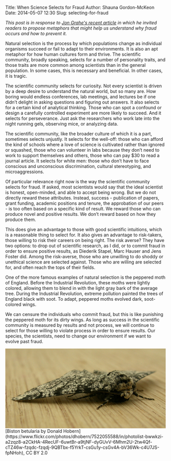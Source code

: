 Title: When Science Selects for Fraud
Author: Shauna Gordon-McKeon
Date: 2014-05-07 12:30
Slug: selecting-for-fraud

_This post is in response to [Jon Grahe's recent article](http://osc.centerforopenscience.org/2014/05/02/avoiding-a-witch-hunt/) in which he invited readers to propose metaphors that might help us understand why fraud occurs and how to prevent it._

Natural selection is the process by which populations change as individual organisms succeed or fail to adapt to their environments.  It is also an apt metaphor for how human cultures form and thrive.  The scientific community, broadly speaking, selects for a number of personality traits, and those traits are more common among scientists than in the general population.  In some cases, this is necessary and beneficial.  In other cases, it is tragic.  

The scientific community selects for curiosity.  Not every scientist is driven by a deep desire to understand the natural world, but so many are.  How boring would endless conferences, lab meetings, and lectures be if one didn’t delight in asking questions and figuring out answers.  It also selects for a certain kind of analytical thinking.  Those who can spot a confound or design a carefully controlled experiment are more likely to succeed.  And it selects for perseverance.  Just ask the researchers who work late into the night running gels, observing mice, or analyzing data.  

The scientific community, like the broader culture of which it is a part, sometimes selects unjustly.  It selects for the well-off: those who can afford the kind of schools where a love of science is cultivated rather than ignored or squashed, those who can volunteer in labs because they don’t need to work to support themselves and others, those who can pay $30 to read a journal article.  It selects for white men: those who don’t have to face conscious and unconscious discrimination, cultural stereotyping, and microaggressions.  

Of particular relevance right now is the way the scientific community selects for fraud.  If asked, most scientists would say that the ideal scientist is honest, open-minded, and able to accept being wrong.  But we do not directly reward these attributes.  Instead, success - publication of papers, grant funding, academic positions and tenure, the approbation of our peers - is too often based on a specific kind of result.  We reward those who can produce novel and positive results.  We don’t reward based on how they produce them.  

This does give an advantage to those with good scientific intuitions, which is a reasonable thing to select for.  It also gives an advantage to risk-takers, those willing to risk their careers on being right.  The risk averse?  They have two options: to drop out of scientific research, as I did, or to commit fraud in order to ensure positive results, as Diederik Stapel, Marc Hauser and Jens Foster did.  Among the risk-averse, those who are unwilling to do shoddy or unethical science are selected against.  Those who are willing are selected for, and often reach the tops of their fields.  

One of the more famous examples of natural selection is the peppered moth of England.  Before the Industrial Revolution, these moths were lightly colored, allowing them to blend in with the light gray bark of the average tree.  During the Industrial Revolution, extreme pollution painted the trees of England black with soot.  To adapt, peppered moths evolved dark, soot-colored wings.  

We can censure the individuals who commit fraud, but this is like punishing the peppered moth for its dirty wings.  As long as success in the scientific community is measured by results and not process, we will continue to select for those willing to violate process in order to ensure results.  Our species, the scientists, need to change our environment if we want to evolve past fraud.  

<img src="/images/moth.jpg" alt="Photo of Jon Grahe" align="center" width="600px" />
[Biston betularia by Donald Hobern](https://www.flickr.com/photos/dhobern/7522055588/in/photolist-bwwkzi-a2zqz8-a2CkHA-4RecUF-6uwtBr-a9tjNF-dyGUvV-6Mhm2U-2tw4Qf-cTZ46w-fzqdc-fzqdj-9QBTbx-f5YrkT-csGu1y-csGv4A-bV36Wk-c4U7JS-fpNHoh), CC BY 2.0
